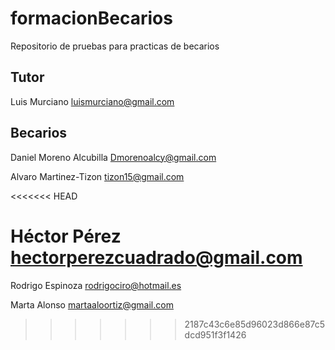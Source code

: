 # formacionBecarios
Repositorio de pruebas para practicas de becarios

## Tutor

Luis Murciano luismurciano@gmail.com

## Becarios

Daniel Moreno Alcubilla Dmorenoalcy@gmail.com

Alvaro Martinez-Tizon tizon15@gmail.com

<<<<<<< HEAD














Héctor Pérez hectorperezcuadrado@gmail.com
=======
Rodrigo Espinoza rodrigociro@hotmail.es

Marta Alonso martaaloortiz@gmail.com

>>>>>>> 2187c43c6e85d96023d866e87c5dcd951f3f1426
